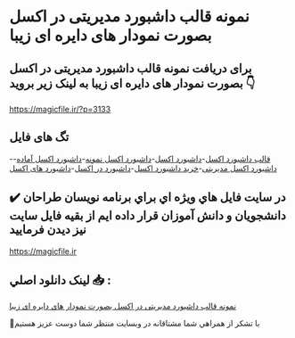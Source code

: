 # نمونه قالب داشبورد مدیریتی در اکسل بصورت نمودار های دایره ای زیبا

## برای دریافت نمونه قالب داشبورد مدیریتی در اکسل بصورت نمودار های دایره ای زیبا به لینک زیر بروید 👇

https://magicfile.ir/?p=3133

## تگ های فایل

-[قالب داشبورد اکسل](https://magicfile.ir/product/%d9%82%d8%a7%d9%84%d8%a8-%d8%af%d8%a7%d8%b4%d8%a8%d9%88%d8%b1%d8%af-%d9%85%d8%af%db%8c%d8%b1%db%8c%d8%aa%db%8c-%d8%af%d8%b1-%d8%a7%da%a9%d8%b3%d9%84-%d8%a8%d8%b5%d9%88%d8%b1%d8%aa-%d9%86%d9%85%d9%88%d8%af%d8%a7%d8%b1-%d9%87%d8%a7%db%8c-%d8%af%d8%a7%db%8c%d8%b1%d9%87-%d8%a7%db%8c-%d8%b2%db%8c%d8%a8%d8%a7/)-[داشبورد اکسل](https://magicfile.ir/product/%d9%82%d8%a7%d9%84%d8%a8-%d8%af%d8%a7%d8%b4%d8%a8%d9%88%d8%b1%d8%af-%d9%85%d8%af%db%8c%d8%b1%db%8c%d8%aa%db%8c-%d8%af%d8%b1-%d8%a7%da%a9%d8%b3%d9%84-%d8%a8%d8%b5%d9%88%d8%b1%d8%aa-%d9%86%d9%85%d9%88%d8%af%d8%a7%d8%b1-%d9%87%d8%a7%db%8c-%d8%af%d8%a7%db%8c%d8%b1%d9%87-%d8%a7%db%8c-%d8%b2%db%8c%d8%a8%d8%a7/)-[داشبورد اکسل نمونه](https://magicfile.ir/product/%d9%82%d8%a7%d9%84%d8%a8-%d8%af%d8%a7%d8%b4%d8%a8%d9%88%d8%b1%d8%af-%d9%85%d8%af%db%8c%d8%b1%db%8c%d8%aa%db%8c-%d8%af%d8%b1-%d8%a7%da%a9%d8%b3%d9%84-%d8%a8%d8%b5%d9%88%d8%b1%d8%aa-%d9%86%d9%85%d9%88%d8%af%d8%a7%d8%b1-%d9%87%d8%a7%db%8c-%d8%af%d8%a7%db%8c%d8%b1%d9%87-%d8%a7%db%8c-%d8%b2%db%8c%d8%a8%d8%a7/)-[داشبورد اکسل آماده](https://magicfile.ir/product/%d9%82%d8%a7%d9%84%d8%a8-%d8%af%d8%a7%d8%b4%d8%a8%d9%88%d8%b1%d8%af-%d9%85%d8%af%db%8c%d8%b1%db%8c%d8%aa%db%8c-%d8%af%d8%b1-%d8%a7%da%a9%d8%b3%d9%84-%d8%a8%d8%b5%d9%88%d8%b1%d8%aa-%d9%86%d9%85%d9%88%d8%af%d8%a7%d8%b1-%d9%87%d8%a7%db%8c-%d8%af%d8%a7%db%8c%d8%b1%d9%87-%d8%a7%db%8c-%d8%b2%db%8c%d8%a8%d8%a7/)-[داشبورد اکسل مدیریتی](https://magicfile.ir/product/%d9%82%d8%a7%d9%84%d8%a8-%d8%af%d8%a7%d8%b4%d8%a8%d9%88%d8%b1%d8%af-%d9%85%d8%af%db%8c%d8%b1%db%8c%d8%aa%db%8c-%d8%af%d8%b1-%d8%a7%da%a9%d8%b3%d9%84-%d8%a8%d8%b5%d9%88%d8%b1%d8%aa-%d9%86%d9%85%d9%88%d8%af%d8%a7%d8%b1-%d9%87%d8%a7%db%8c-%d8%af%d8%a7%db%8c%d8%b1%d9%87-%d8%a7%db%8c-%d8%b2%db%8c%d8%a8%d8%a7/)-[خرید داشبورد اکسل](https://magicfile.ir/product/%d9%82%d8%a7%d9%84%d8%a8-%d8%af%d8%a7%d8%b4%d8%a8%d9%88%d8%b1%d8%af-%d9%85%d8%af%db%8c%d8%b1%db%8c%d8%aa%db%8c-%d8%af%d8%b1-%d8%a7%da%a9%d8%b3%d9%84-%d8%a8%d8%b5%d9%88%d8%b1%d8%aa-%d9%86%d9%85%d9%88%d8%af%d8%a7%d8%b1-%d9%87%d8%a7%db%8c-%d8%af%d8%a7%db%8c%d8%b1%d9%87-%d8%a7%db%8c-%d8%b2%db%8c%d8%a8%d8%a7/)-[داشبورد در اکسل](https://magicfile.ir/product/%d9%82%d8%a7%d9%84%d8%a8-%d8%af%d8%a7%d8%b4%d8%a8%d9%88%d8%b1%d8%af-%d9%85%d8%af%db%8c%d8%b1%db%8c%d8%aa%db%8c-%d8%af%d8%b1-%d8%a7%da%a9%d8%b3%d9%84-%d8%a8%d8%b5%d9%88%d8%b1%d8%aa-%d9%86%d9%85%d9%88%d8%af%d8%a7%d8%b1-%d9%87%d8%a7%db%8c-%d8%af%d8%a7%db%8c%d8%b1%d9%87-%d8%a7%db%8c-%d8%b2%db%8c%d8%a8%d8%a7/)-[داشبورد های اکسل](https://magicfile.ir/product/%d9%82%d8%a7%d9%84%d8%a8-%d8%af%d8%a7%d8%b4%d8%a8%d9%88%d8%b1%d8%af-%d9%85%d8%af%db%8c%d8%b1%db%8c%d8%aa%db%8c-%d8%af%d8%b1-%d8%a7%da%a9%d8%b3%d9%84-%d8%a8%d8%b5%d9%88%d8%b1%d8%aa-%d9%86%d9%85%d9%88%d8%af%d8%a7%d8%b1-%d9%87%d8%a7%db%8c-%d8%af%d8%a7%db%8c%d8%b1%d9%87-%d8%a7%db%8c-%d8%b2%db%8c%d8%a8%d8%a7/)

## ✔️ در سايت فايل هاي ويژه اي براي برنامه نويسان طراحان دانشجويان و دانش آموزان قرار داده ايم از بقيه فايل سايت نيز ديدن فرماييد

https://magicfile.ir


## لينک دانلود اصلي 📥 :

[نمونه قالب داشبورد مدیریتی در اکسل بصورت نمودار های دایره ای زیبا](https://magicfile.ir/product/%d9%82%d8%a7%d9%84%d8%a8-%d8%af%d8%a7%d8%b4%d8%a8%d9%88%d8%b1%d8%af-%d9%85%d8%af%db%8c%d8%b1%db%8c%d8%aa%db%8c-%d8%af%d8%b1-%d8%a7%da%a9%d8%b3%d9%84-%d8%a8%d8%b5%d9%88%d8%b1%d8%aa-%d9%86%d9%85%d9%88%d8%af%d8%a7%d8%b1-%d9%87%d8%a7%db%8c-%d8%af%d8%a7%db%8c%d8%b1%d9%87-%d8%a7%db%8c-%d8%b2%db%8c%d8%a8%d8%a7/) 


🙏با تشکر از همراهي شما مشتاقانه در وبسایت منتظر شما دوست عزیز هستیم


